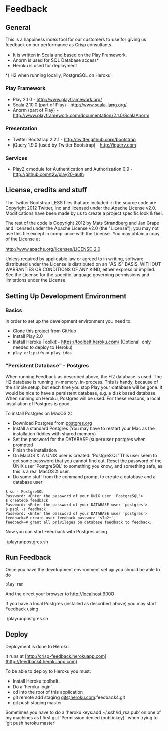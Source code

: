 Feedback
======

General
-------

This is a happiness index tool for our customers to use for giving us feedback on our performance as Crisp consultants

 - It is written in Scala and based on the Play Framework.
 - Anorm is used for SQL Database access*
 - Heroku is used for deployment

*) H2 when running locally, PostgreSQL on Heroku


### Play Framework ###

 - Play 2.1.0 - http://www.playframework.org/
 - Scala 2.10.0 (part of Play) - http://www.scala-lang.org/
 - Anorm (part of Play) - http://www.playframework.com/documentation/2.1.0/ScalaAnorm

### Presentation ###

 - Twitter Bootstrap 2.2.1 - http://twitter.github.com/bootstrap
 - jQuery 1.9.0 (used by Twitter Bootstrap) - http://jquery.com

### Services ###
 - Play2.x module for Authentication and Authorization 0.9 - http://github.com/t2v/play20-auth


License, credits and stuff
--------------------------

The Twitter Bootstrap LESS files that are included in the source code
are Copyright 2012 Twitter, Inc and licensed under the Apache
License v2.0.
Modifications have been made by us to create a project specific look & feel.

The rest of the code is Copyright 2012 by Mats Strandberg and Jan Grape and
licensed under the Apache License v2.0 (the "License");
you may not use this file except in compliance with the License.
You may obtain a copy of the License at

http://www.apache.org/licenses/LICENSE-2.0

Unless required by applicable law or agreed to in writing, software
distributed under the License is distributed on an "AS IS" BASIS,
WITHOUT WARRANTIES OR CONDITIONS OF ANY KIND, either express or implied.
See the License for the specific language governing permissions and
limitations under the License.


Setting Up Development Environment
----------------------------------

### Basics ###

In order to set up the development environment you need to:

 - Clone this project from GitHub
 - Install Play 2.0
 - Install Heroku Toolkit - https://toolbelt.heroku.com/ (Optional, only needed to deploy to Heroku)
 - ```play eclipsify``` or ```play idea```

### "Persistent Database" - Postgres ###

When running Feedback as described above, the H2 database is used.
The H2 database is running in-memory, in-process. This is handy,
because of the simple setup, but each time you stop Play your database
will be gone. It would be nice to have a persistent database,
e.g. a disk based database. When running on Heroku, Postgres will be used.
For these reasons, a local installation of Postgres is good.

To install Postgres on MacOS X:

 - Download Postgres from [postgres.org](http://www.postgresql.org/)
 - Install a standard Postgres (You may have to restart your Mac as the installation fiddles with shared memory)
 - Set the password for the DATABASE (super)user postgres when prompted
 - Finish the installation
 - On MacOS X: A UNIX user is created: 'PostgreSQL'
   This user seem to get some password that you cannot find out.
   Reset the password of the UNIX user 'PostgreSQL' to something you know, and something safe, as this is a real MacOS X user.
 - Do some stuff from the command prompt to create a database and a database user

```
$ su - PostgreSQL
Password: <Enter the password of your UNIX user 'PostgreSQL'>
$ createdb feedback
Password: <Enter the password of your DATABASE user 'postgres'>
$ psql -s feedback
Password: <Enter the password of your DATABASE user 'postgres'>
feedback=# create user feedback password 's7p2+';
feedback=# grant all privileges on database feedback to feedback;
```

Now you can start Feedback with Postgres using

./playrunpostgres.sh

Run Feedback
----------

Once you have the development environment set up you should be able to do

```play run```

And the direct your browser to
[http://localhost:9000](http://localhost:9000)

If you have a local Postgres (installed as described above) you may start Feedback using

./playrunpostgres.sh

Deploy
------

Deployment is done to Heroku.

It runs at [http://crisp-feedback.herokuapp.com](http://feedback4.herokuapp.com)

To be able to deploy to Heroku you must:

* Install Heroku toolbelt.
* Do a 'heroku login'.
* cd into the root of this application
* git remote add staging git@heroku.com:feedback4.git
* git push staging master

Sometimes you have to do a 'heroku keys:add ~/.ssh/id_rsa.pub' on one of my
machines as I first got 'Permission denied (publickey).' when trying
to 'git push heroku master'

